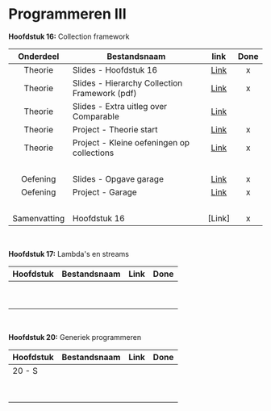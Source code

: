 # Programmeren III

**Hoofdstuk 16:** Collection framework

|  Onderdeel   | Bestandsnaam                                  |                             link                             | Done |
| :----------: | --------------------------------------------- | :----------------------------------------------------------: | :--: |
|   Theorie    | Slides - Hoofdstuk 16                         | [Link](https://chamilo.hogent.be/index.php?go=CourseViewer&application=Chamilo%5CApplication%5CWeblcms&course=38255&tool=Document&publication_category=243123&browser=Table&tool_action=Viewer&publication=1624820) |  x   |
|   Theorie    | Slides - Hierarchy Collection Framework (pdf) | [Link](https://chamilo.hogent.be/index.php?go=CourseViewer&application=Chamilo%5CApplication%5CWeblcms&course=38255&tool=Document&publication_category=243123&browser=Table&tool_action=Viewer&publication=1624860) |  x   |
|   Theorie    | Slides - Extra uitleg over Comparable         | [Link](https://chamilo.hogent.be/index.php?go=CourseViewer&application=Chamilo%5CApplication%5CWeblcms&course=38255&tool=Document&publication_category=243123&browser=Table&tool_action=Viewer&publication=1624885) |      |
|   Theorie    | Project - Theorie start                       | [Link](https://github.com/DeSmetElias/Programmeren_III/tree/master/Projecten/H16_T_Start) |  x   |
|   Theorie    | Project - Kleine oefeningen op collections    | [Link](https://github.com/DeSmetElias/Programmeren_III/tree/master/Projecten/H16_T_Collections) |  x   |
|     <br>     |                                               |                                                              |      |
|   Oefening   | Slides - Opgave garage                        | [Link](https://chamilo.hogent.be/index.php?go=CourseViewer&application=Chamilo%5CApplication%5CWeblcms&course=38255&tool=Document&publication_category=243124&browser=Table&tool_action=Viewer&publication=1624838) |  x   |
|   Oefening   | Project - Garage                              | [Link](https://github.com/DeSmetElias/Programmeren_III/tree/master/Projecten/H16_O_Garage) |  x   |
|     <br>     |                                               |                                                              |      |
| Samenvatting | Hoofdstuk 16                                  |                            [Link]                            |  x   |

<br>

**Hoofdstuk 17:** Lambda's en streams

| Hoofdstuk | Bestandsnaam | Link | Done |
| --------- | ------------ | :--: | :--: |
|           |              |      |      |
|           |              |      |      |
|           |              |      |      |
|           |              |      |      |
|           |              |      |      |
|           |              |      |      |
|           |              |      |      |
|           |              |      |      |
|           |              |      |      |

<br>

**Hoofdstuk 20:** Generiek programmeren

| Hoofdstuk | Bestandsnaam | Link | Done |
| --------- | ------------ | :--: | :--: |
| 20 - S    |              |      |      |
|           |              |      |      |
|           |              |      |      |
|           |              |      |      |
|           |              |      |      |
|           |              |      |      |
|           |              |      |      |
|           |              |      |      |
|           |              |      |      |

